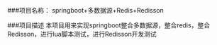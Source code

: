 ###项目名称：
springboot+多数据源+Redis+Redisson

###项目描述
本项目用来实现springboot整合多数据源，整合redis，整合Redisson，进行lua脚本测试，进行Redisson开发测试